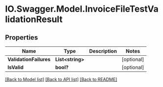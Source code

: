 # IO.Swagger.Model.InvoiceFileTestValidationResult
## Properties

Name | Type | Description | Notes
------------ | ------------- | ------------- | -------------
**ValidationFailures** | **List&lt;string&gt;** |  | [optional] 
**IsValid** | **bool?** |  | [optional] 

[[Back to Model list]](../README.md#documentation-for-models) [[Back to API list]](../README.md#documentation-for-api-endpoints) [[Back to README]](../README.md)

